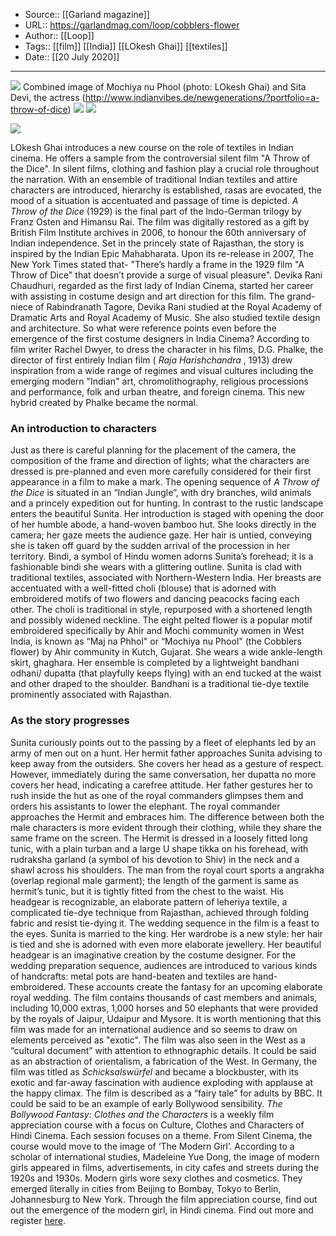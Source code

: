 ﻿
  * Source:: [[Garland magazine]]
  * URL:: https://garlandmag.com/loop/cobblers-flower
  * Author:: [[Loop]]
  * Tags:: [[film]] [[India]] [[LOkesh Ghai]] [[textiles]]
  * Date:: [[20 July 2020]]


* * *
[![](https://garlandmag.com/wp-content/uploads/2020/07/Embroidery-Cineam-1024x519.jpg)](https://garlandmag.com/wp-content/uploads/2020/07/Embroidery-Cineam.jpg)
     Combined image of Mochiya nu Phool (photo: LOkesh Ghai) and Sita Devi, the actress (http://www.indianvibes.de/newgenerations/?portfolio=a-throw-of-dice)
[![](https://garlandmag.com/wp-content/uploads/2020/07/FA1.jpg)](https://garlandmag.com/wp-content/uploads/2020/07/FA1.jpg)
[![](https://garlandmag.com/wp-content/uploads/2020/07/FA3.jpg)](https://garlandmag.com/wp-content/uploads/2020/07/FA3.jpg)
  

[![](https://garlandmag.com/wp-content/uploads/2020/07/FA4.jpg)](https://garlandmag.com/wp-content/uploads/2020/07/FA4.jpg)
  

LOkesh Ghai introduces a new course on the role of textiles in Indian cinema. He offers a sample from the controversial silent film "A Throw of the Dice".
In silent films, clothing and fashion play a crucial role throughout the narration. With an ensemble of traditional Indian textiles and attire characters are introduced, hierarchy is established, rasas are evocated, the mood of a situation is accentuated and passage of time is depicted.
 _A Throw of the Dice_ (1929) is the final part of the Indo-German trilogy by Franz Osten and Himansu Rai. The film was digitally restored as a gift by British Film Institute archives in 2006, to honour the 60th anniversary of Indian independence. Set in the princely state of Rajasthan, the story is inspired by the Indian Epic Mahabharata. Upon its re-release in 2007, The New York Times stated that-  "There’s hardly a frame in the 1929 film "A Throw of Dice" that doesn’t provide a surge of visual pleasure".
Devika Rani Chaudhuri, regarded as the first lady of Indian Cinema, started her career with assisting in costume design and art direction for this film. The grand-niece of Rabindranath Tagore, Devika Rani studied at the Royal Academy of Dramatic Arts and Royal Academy of Music. She also studied textile design and architecture.
So what were reference points even before the emergence of the first costume designers in India Cinema?
According to film writer Rachel Dwyer, to dress the character in his films, D.G. Phalke, the director of first entirely Indian film ( _Raja Harishchandra_ , 1913) drew inspiration from a wide range of regimes and visual cultures including the emerging modern "Indian" art, chromolithography, religious processions and performance, folk and urban theatre, and foreign cinema. This new hybrid created by Phalke became the normal.
### An introduction to characters
Just as there is careful planning for the placement of the camera, the composition of the frame and direction of lights; what the characters are dressed is pre-planned and even more carefully considered for their first appearance in a film to make a mark.
The opening sequence of _A Throw of the Dice_ is situated in an “Indian Jungle”, with dry branches, wild animals and a princely expedition out for hunting. In contrast to the rustic landscape enters the beautiful Sunita. Her introduction is staged with opening the door of her humble abode, a hand-woven bamboo hut. She looks directly in the camera; her gaze meets the audience gaze. Her hair is untied, conveying she is taken off guard by the sudden arrival of the procession in her territory. Bindi, a symbol of Hindu women adorns Sunita’s forehead; it is a fashionable bindi she wears with a glittering outline.
Sunita is clad with traditional textiles, associated with Northern-Western India. Her breasts are accentuated with a well-fitted choli (blouse) that is adorned with embroidered motifs of two flowers and dancing peacocks facing each other. The choli is traditional in style, repurposed with a shortened length and possibly widened neckline. The eight pelted flower is a popular motif embroidered specifically by Ahir and Mochi community women in West India, is known as “Maj na Phhol" or “Mochiya nu Phool" (the Cobblers flower) by Ahir community in Kutch, Gujarat. She wears a wide ankle-length skirt, ghaghara. Her ensemble is completed by a lightweight bandhani odhani/ dupatta (that playfully keeps flying) with an end tucked at the waist and other draped to the shoulder. Bandhani is a traditional tie-dye textile prominently associated with Rajasthan.
### As the story progresses
Sunita curiously points out to the passing by a fleet of elephants led by an army of men out on a hunt. Her hermit father approaches Sunita advising to keep away from the outsiders. She covers her head as a gesture of respect. However, immediately during the same conversation, her dupatta no more covers her head, indicating a carefree attitude. Her father gestures her to rush inside the hut as one of the royal commanders glimpses them and orders his assistants to lower the elephant.
The royal commander approaches the Hermit and embraces him.
The difference between both the male characters is more evident through their clothing, while they share the same frame on the screen. The Hermit is dressed in a loosely fitted long tunic, with a plain turban and a large U shape tikka on his forehead, with rudraksha garland (a symbol of his devotion to Shiv) in the neck and a shawl across his shoulders. The man from the royal court sports a angrakha (overlap regional male garment); the length of the garment is same as hermit’s tunic, but it is tightly fitted from the chest to the waist. His headgear is recognizable, an elaborate pattern of leheriya textile, a complicated tie-dye technique from Rajasthan, achieved through folding fabric and resist tie-dying it.
The wedding sequence in the film is a feast to the eyes. Sunita is married to the king. Her wardrobe is a new style: her hair is tied and she is adorned with even more elaborate jewellery. Her beautiful headgear is an imaginative creation by the costume designer. For the wedding preparation sequence, audiences are introduced to various kinds of handcrafts: metal pots are hand-beaten and textiles are hand-embroidered. These accounts create the fantasy for an upcoming elaborate royal wedding.
The film contains thousands of cast members and animals, including 10,000 extras, 1,000 horses and 50 elephants that were provided by the royals of Jaipur, Udaipur and Mysore. It is worth mentioning that this film was made for an international audience and so seems to draw on elements perceived as "exotic". The film was also seen in the West as a “cultural document” with attention to ethnographic details. It could be said as an abstraction of orientalism, a fabrication of the West.
In Germany, the film was titled as _Schicksalswürfel_ and became a blockbuster, with its exotic and far-away fascination with audience exploding with applause at the happy climax. The film is described as a “fairy tale” for adults by BBC. It could be said to be an example of early Bollywood sensibility.
 _The Bollywood Fantasy: Clothes and the Characters_ is a weekly film appreciation course with a focus on Culture, Clothes and Characters of Hindi Cinema. Each session focuses on a theme. From Silent Cinema, the course would move to the image of ‘The Modern Girl’. According to a scholar of international studies, Madeleine Yue Dong, the image of modern girls appeared in films, advertisements, in city cafes and streets during the 1920s and 1930s. Modern girls wore sexy clothes and cosmetics. They emerged literally in cities from Beijing to Bombay, Tokyo to Berlin, Johannesburg to New York. Through the film appreciation course, find out out the emergence of the modern girl, in Hindi cinema.
Find out more and register [here](https://thebollywoodfantasycourse.typeform.com/to/WEEMyfHz).
